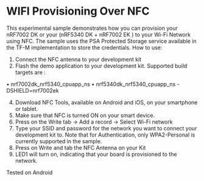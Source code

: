 # WIFI Provisioning Over NFC
This experimental sample demonstrates how you can provision your nRF7002 DK or your  (nRF5340 DK + nRF7002 EK ) to your Wi-Fi Network using NFC.
The sample uses the PSA Protected Storage service available in the TF-M implementation to store the credentials. 
How to use:
1.	Connect the NFC antenna to your development kit 
2.	Flash the demo application to your development kit.
Supported build targets are :

•	nrf7002dk_nrf5340_cpuapp_ns 
•	nrf5340dk_nrf5340_cpuapp_ns -DSHIELD=nrf7002ek 

4.	Download NFC Tools, available on Android and iOS, on your smartphone or tablet.
5.	Make sure that NFC is turned ON on your smart device.
6.	Press on the Write tab -> Add a record -> Select Wi-Fi network
7.	Type your SSID and password for the network you want to connect your development kit to. Note that for Authentication, only WPA2-Personal is currently supported in the sample.
8.	Press on Write and tab the NFC Antenna on your Kit
9.	LED1 will turn on, indicating that your board is provisioned to the network. 

Tested on Android 
